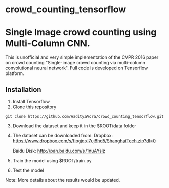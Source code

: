 # crowd_counting_tensorflow

# Single Image crowd counting using Multi-Column CNN.
This is unofficial and very simple implementation of the CVPR 2016 paper on crowd counting "Single-image crowd counting via multi-column convolutional neural network".
Full code is developed on Tensorflow platform. 

## Installation
1) Install Tensorflow
2) Clone this repository
  ```Shell
  git clone https://github.com/AadityaVora/crowd_counting_tensorflow.git
  ```
3) Download the dataset and keep it in the $ROOT/data folder
4) The dataset can be downloaded from: 
    Dropbox:   https://www.dropbox.com/s/fipgjqxl7uj8hd5/ShanghaiTech.zip?dl=0
    
    Baidu Disk: http://pan.baidu.com/s/1nuAYslz
5) Train the model using $ROOT/train.py
6) Test the model

Note: More details about the results would be updated.
